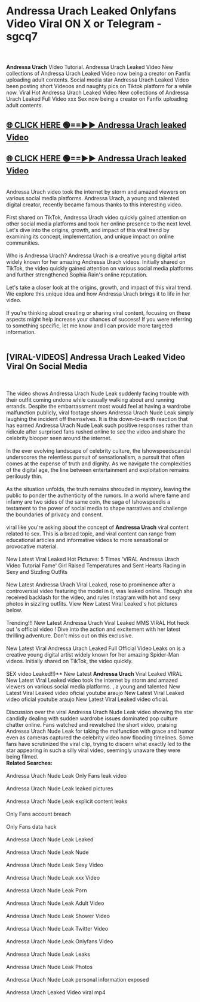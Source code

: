 <h1> Andressa Urach Leaked Onlyfans Video Viral ON X or Telegram - sgcq7 </h1>

# 
<br>
<strong>Andressa Urach</strong> Video Tutorial. Andressa Urach Leaked Video New collections of  Andressa Urach Leaked Video now being a creator on Fanfix uploading adult contents. Social media star Andressa Urach Leaked Video been posting short Videoos and naughty pics on Tiktok platform for a while now. Viral Hot Andressa Urach Leaked Video New collections of Andressa Urach Leaked Full Video xxx Sex now being a creator on Fanfix uploading adult contents.
<br>

## [🌐 CLICK HERE 🟢==►► Andressa Urach leaked Video ](https://onlyclips.site?title=Andressa_Urach&ref=git)


## [🌐 CLICK HERE 🟢==►► Andressa Urach leaked Video ](https://onlyclips.site?title=Andressa_Urach&ref=git)

<br>
Andressa Urach video took the internet by storm and amazed viewers on various social media platforms. Andressa Urach, a young and talented digital creator, recently became famous thanks to this interesting video.
<br><br>
First shared on TikTok, Andressa Urach video quickly gained attention on other social media platforms and took her online presence to the next level. Let's dive into the origins, growth, and impact of this viral trend by examining its concept, implementation, and unique impact on online communities.
<br><br>
Who is Andressa Urach? Andressa Urach is a creative young digital artist widely known for her amazing Andressa Urach videos. Initially shared on TikTok, the video quickly gained attention on various social media platforms and further strengthened Sophia Rain's online reputation.
<br><br>
Let's take a closer look at the origins, growth, and impact of this viral trend. We explore this unique idea and how Andressa Urach brings it to life in her video.
<br><br>
If you're thinking about creating or sharing viral content, focusing on these aspects might help increase your chances of success! If you were referring to something specific, let me know and I can provide more targeted information.
<br><br>
<h2>[VIRAL-VIDEOS] Andressa Urach Leaked Video Viral On Social Media</h2>
<br><br>
The video shows Andressa Urach Nude Leak suddenly facing trouble with their outfit coming undone while casually walking about and running errands. Despite the embarrassment most would feel at having a wardrobe malfunction publicly, viral footage shows Andressa Urach Nude Leak simply laughing the incident off themselves. It is this down-to-earth reaction that has earned Andressa Urach Nude Leak such positive responses rather than ridicule after surprised fans rushed online to see the video and share the celebrity blooper seen around the internet.
<br><br>
In the ever evolving landscape of celebrity culture, the Ishowspeedscandal underscores the relentless pursuit of sensationalism, a pursuit that often comes at the expense of truth and dignity. As we navigate the complexities of the digital age, the line between entertainment and exploitation remains perilously thin.
<br><br>
As the situation unfolds, the truth remains shrouded in mystery, leaving the public to ponder the authenticity of the rumors. In a world where fame and infamy are two sides of the same coin, the saga of Ishowspeedis a testament to the power of social media to shape narratives and challenge the boundaries of privacy and consent.
<br><br>
viral like you're asking about the concept of <strong>Andressa Urach</strong> viral content related to sex. This is a broad topic, and viral content can range from educational articles and informative videos to more sensational or provocative material.
<br><br>
New Latest Viral Leaked Hot Pictures: 5 Times 'VIRAL Andressa Urach Video Tutorial Fame' Girl Raised Temperatures and Sent Hearts Racing in Sexy and Sizzling Outfits
<br><br>
New Latest Andressa Urach Viral Leaked, rose to prominence after a controversial video featuring the model in it, was leaked online. Though she received backlash for the video, and rules Instagram with hot and sexy photos in sizzling outfits. View New Latest Viral Leaked's hot pictures below.
<br><br>
Trending!!! New Latest Andressa Urach Viral Leaked MMS VIRAL Hot heck out 's official video ! Dive into the action and excitement with her latest thrilling adventure. Don't miss out on this exclusive.
<br><br>
New Latest Viral Andressa Urach Leaked Full Official Video Leaks on  is a creative young digital artist widely known for her amazing Spider-Man videos. Initially shared on TikTok, the video quickly.
<br><br>
SEX video Leaked!!)** New Latest <strong>Andressa Urach</strong> Viral Leaked VIRAL New Latest Viral Leaked video took the internet by storm and amazed viewers on various social media platforms. , a young and talented New Latest Viral Leaked video oficial youtube araujo New Latest Viral Leaked video oficial youtube araujo New Latest Viral Leaked video oficial.
<br><br>
Discussion over the viral Andressa Urach Nude Leak video showing the star candidly dealing with sudden wardrobe issues dominated pop culture chatter online. Fans watched and rewatched the short video, praising Andressa Urach Nude Leak for taking the malfunction with grace and humor even as cameras captured the celebrity video now flooding timelines. Some fans have scrutinized the viral clip, trying to discern what exactly led to the star appearing in such a silly viral video, seemingly unaware they were being filmed.
<br>
<strong>Related Searches:</strong>
<br><br>
Andressa Urach Nude Leak Only Fans leak video
<br><br>
Andressa Urach Nude Leak leaked pictures
<br><br>
Andressa Urach Nude Leak explicit content leaks
<br><br>
Only Fans account breach
<br><br>
Only Fans data hack
<br><br>
Andressa Urach Nude Leak Leaked
<br><br>
Andressa Urach Nude Leak Nude
<br><br>
Andressa Urach Nude Leak Sexy Video
<br><br>
Andressa Urach Nude Leak xxx Video
<br><br>
Andressa Urach Nude Leak Porn
<br><br>
Andressa Urach Nude Leak Adult Video
<br><br>
Andressa Urach Nude Leak Shower Video
<br><br>
Andressa Urach Nude Leak Twitter Video
<br><br>
Andressa Urach Nude Leak Onlyfans Video
<br><br>
Andressa Urach Nude Leak Leaks
<br><br>
Andressa Urach Nude Leak Photos
<br><br>
Andressa Urach Nude Leak personal information exposed
<br><br>
Andressa Urach Leaked Video viral mp4